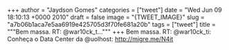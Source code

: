 
+++
author = "Jaydson Gomes"
categories = ["tweet"]
date = "Wed Jun 09 18:10:13 +0000 2010"
draft = false
image = "{TWEET_IMAGE}"
slug = "a7b06b1aca7e5aa6919e425705d3f70fe681a20b"
tags = ["tweet"]
title = """Bem massa. RT: @war10ck_t..."""
+++
Bem massa. RT: @war10ck_ti: Conheça o Data Center da @uolhost: http://migre.me/N4it

